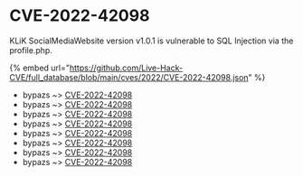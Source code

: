 # CVE-2022-42098

KLiK SocialMediaWebsite version v1.0.1 is vulnerable to SQL Injection via the profile.php.

{% embed url="https://github.com/Live-Hack-CVE/full_database/blob/main/cves/2022/CVE-2022-42098.json" %}


* bypazs ~> [CVE-2022-42098](https://www.alice-snow.ru/2022/database/cve-2022-42098/cve-2022-42098-bypazs)
* bypazs ~> [CVE-2022-42098](https://www.alice-snow.ru/2022/database/cve-2022-42098/cve-2022-42098-bypazs)
* bypazs ~> [CVE-2022-42098](https://www.alice-snow.ru/2022/database/cve-2022-42098/cve-2022-42098-bypazs)
* bypazs ~> [CVE-2022-42098](https://www.alice-snow.ru/2022/database/cve-2022-42098/cve-2022-42098-bypazs)
* bypazs ~> [CVE-2022-42098](https://www.alice-snow.ru/2022/database/cve-2022-42098/cve-2022-42098-bypazs)
* bypazs ~> [CVE-2022-42098](https://www.alice-snow.ru/2022/database/cve-2022-42098/cve-2022-42098-bypazs)
* bypazs ~> [CVE-2022-42098](https://www.alice-snow.ru/2022/database/cve-2022-42098/cve-2022-42098-bypazs)
* bypazs ~> [CVE-2022-42098](https://www.alice-snow.ru/2022/database/cve-2022-42098/cve-2022-42098-bypazs)